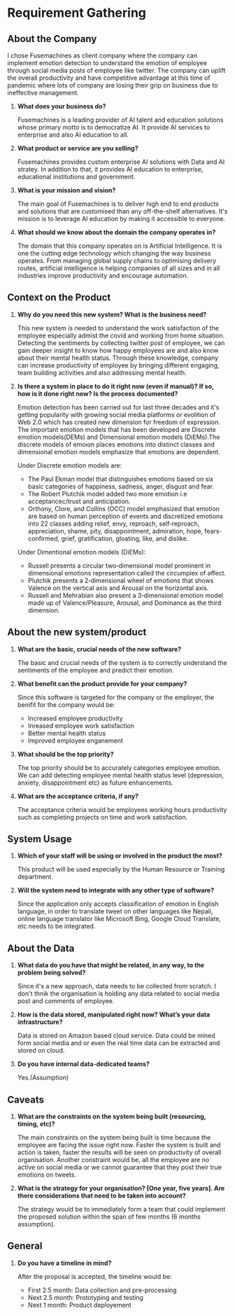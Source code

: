 # Requirement Gathering 

## About the Company

I chose Fusemachines as client company where the company can implement emotion detection to understand the emotion of employee through social media posts of employee like twitter. The company can uplift the overall productivity and have competitive advantage at this time of pandemic where lots of company are losing their grip on business due to ineffective management. 

1. **What does your business do?**

    Fusemachines is a leading provider of AI talent and education solutions whose primary motto is to democratize AI. It provide AI services to enterprise and also AI education to all.

2. **What product or service are you selling?**

    Fusemachines provides custom enterprise AI solutions with Data and AI stratey. In addition to that, it provides AI education to enterprise, educational institutions and government.

3. **What is your mission and vision?**
    
    The main goal of Fusemachines is to deliver high end to end products and solutions that are customised than any off-the-shelf alternatives. It's mission is to leverage AI education by making it accessible to everyone.

4. **What should we know about the domain the company operates in?**
    
    The domain that this company operates on is Artificial Intelligence. It is one the cutting edge technology which changing the way business operates. From managing global supply chains to optimising delivery routes, artificial intelligence is helping companies of all sizes and in all industries improve productivity and encourage automation.

## Context on the Product

1. **Why do you need this new system? What is the business need?**

    This new system is needed to understand the work satisfaction of the employee especially admist the covid and working from home situation. Detecting the sentiments by collecting twitter post of employee, we can gain deeper insight to know how happy employees are and also know about their mental health status. Through these knowledge, company can increase productivity of employee by bringing different engaging, team building activities and also addressing mental health.

2. **Is there a system in place to do it right now (even if manual)? If so, how is it done right now? Is the process documented?**

    Emotion detection has been carried out for last three decades and it's getting popularity with growing social media platforms or evolition of Web 2.0 which has created new dimension for freedom of expression. The important emotion models that has been developed are Discrete emotion models(DEMs) and Dimensional emotion models (DiEMs).The discrete models of emoion places emotions into distinct classes and dimensional emotion models emphasize that emotions are dependent.

    Under Discrete emotion models are:
    
    - The Paul Ekman model that distinguishes emotions based on six  basic categories of happiness, sadness, anger, disgust and fear.
    - The Robert Plutchik model added two more emotion i.e acceptancec/trust and anticipation.
    - Orthony, Clore, and Collins (OCC) model emphasized that emotion are based on human perception of events and discretized emotions into 22 classes adding relief, envy, reproach, self‐reproach, appreciation, shame, pity, disappointment, admiration, hope, fears‐confirmed, grief, gratification, gloating, like, and dislike.

    Under Dimentional emotion  models (DiEMs):

    - Russell presents a circular two‐dimensional model prominent in dimensional emotions representation called the circumplex of affect.
    - Plutchik presents a 2‐dimensional wheel of emotions that shows Valence on the vertical axis and Arousal on the horizontal axis. 
    - Russell and Mehrabian also present a 3‐dimensional emotion model made up of Valence/Pleasure, Arousal, and Dominance as the third dimension.


## About the new system/product

1. **What are the basic, crucial needs of the new software?**

    The basic and crucial needs of the system is to correctly understand the sentiments of the employee and predict their emotion.

2. **What benefit can the product provide for your company?**

    Since this software is targeted for the company or the employer, the benifit for the company would be:
    - Increased employee productivity 
    - Inreased employee work satisfaction 
    - Better mental health status 
    - Improved employee enganement 

3. **What should be the top priority?**

    The top priority should be to accurately categories employee emotion. We can add detecting employee mental health status level (depression, anxiety, disappointment etc) as future enhancements.

4. **What are the acceptance criteria, if any?**

    The acceptance criteria would be employees working hours productivity such as completing projects on time and work satisfaction.


## System Usage

1. **Which of your staff will be using or involved in the product the most?**

    This product will be used especially by the Human Resource or Training department.

2. **Will the system need to integrate with any other type of software?**

    Since the application only accepts classification of emotion in English language, in order to translate tweet on other languages like Nepali, online language translator like Microsoft  Bing,  Google  Cloud  Translate,  etc needs to be integrated. 

## About the Data

1. **What data do you have that might be related, in any way, to the problem being solved?**
    
    Since it's a new approach, data needs to be collected from scratch. I don't thnik the organisation is holding any data related to social media post and comments of employee.

2. **How is the data stored, manipulated right now? What’s your data infrastructure?**
    
    Data is stored on Amazon based cloud service. Data could be mined form social media and or even the real time data can be extracted and stored on cloud.

3. **Do you have internal data-dedicated teams?**
    
    Yes.(Assumption)

## Caveats

1. **What are the constraints on the system being built (resourcing, timing, etc)?**
    
    The main constraints on the system being built is time because the employee are facing the issue right now. Faster the system is built and action is taken, faster the results will be seen on productivity of overall organisation. Another constraint would be, all the employee are no active on social media or we cannot guarantee that they post their true emotions on tweets.

2. **What is the strategy for your organisation? [One year, five years]. Are there considerations that need to be taken into account?**
   
    The strategy would be to immediately form a team that could implement the proposed solution within the span of few months (6 months assumption).

## General 

1. **Do you have a timeline in mind?**

    After the proposal is accepted, the timeline would be:
    - First 2.5 month: Data collection and pre-processing
    - Next 2.5 month: Prototyping and testing
    - Next 1 month: Product deployement









